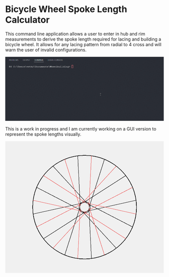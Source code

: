 # Bicycle Wheel Spoke Length Calculator

This command line application allows a user to enter in hub and rim measurements to derive the spoke length required for lacing and building a bicycle wheel. It allows for any lacing pattern from radial to 4 cross and will warn the user of invalid configurations.

<img src="public/demo.gif">

This is a work in progress and I am currently working on a GUI version to represent the spoke lengths visually.

<img src="public/ui.png">
